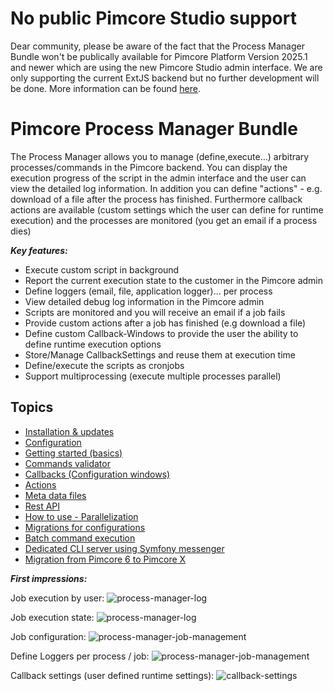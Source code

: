 # No public Pimcore Studio support

Dear community, please be aware of the fact that the Process Manager 
Bundle won't be publically available for Pimcore Platform Version 2025.1 and newer which are using the new Pimcore Studio admin interface.
We are only supporting the current ExtJS backend but no further development will be done.
More information can be found [here](https://github.com/valantic-at/ProcessManager/issues/230).


# Pimcore Process Manager Bundle

The Process Manager allows you to manage (define,execute...) arbitrary processes/commands in the Pimcore backend. 
You can display the execution progress of the script in the admin interface and the user can view the detailed log information. 
In addition you can define "actions" - e.g. download of a file after the process has finished. Furthermore callback actions 
are available (custom settings which the user can define for runtime execution) and the processes are monitored (you get an email if a process dies)

***Key features:***
- Execute custom script in background
- Report the current execution state to the customer in the Pimcore admin
- Define loggers (email, file, application logger)... per process
- View detailed debug log information in the Pimcore admin
- Scripts are monitored and you will receive an email if a job fails
- Provide custom actions after a job has finished (e.g download a file)
- Define custom Callback-Windows to provide the user the ability to define runtime execution options
- Store/Manage CallbackSettings and reuse them at execution time
- Define/execute the scripts as cronjobs 
- Support multiprocessing (execute multiple processes parallel)

## Topics
* [Installation & updates](./doc/installationAndUpdates.md)
* [Configuration](./doc/configuration.md)
* [Getting started (basics)](./doc/gettingStarted.md)
* [Commands validator](./doc/commandsValidator.md)
* [Callbacks (Configuration windows)](./doc/callbacks.md)
* [Actions](./doc/actions.md)
* [Meta data files](./doc/metaDataFile.md)
* [Rest API](./doc/restApi.md)
* [How to use - Parallelization](./doc/usageParallelization.md)
* [Migrations for configurations](./doc/configurationMigrations.md)
* [Batch command execution](./doc/batchCommandExecution.md)
* [Dedicated CLI server using Symfony messenger](./doc/symfonyMessenger.md)
* [Migration from Pimcore 6 to Pimcore X](./doc/migration.md)

***First impressions:***

Job execution by user:
![process-manager-log](./doc/img/process-manager-active-processes.png)

Job execution state:
![process-manager-log](./doc/img/process-manager-log.png)

Job configuration:
![process-manager-job-management](./doc/img/process-manager-settings.png)

Define Loggers per process / job:
![process-manager-job-management](./doc/img/loggers.png)

Callback settings (user defined runtime settings):
![callback-settings](./doc/img/callback-settings.jpg)



